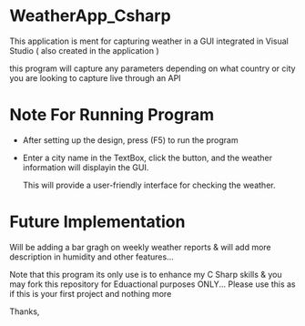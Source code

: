 # WeatherApp_Csharp
This application is ment for capturing weather in a GUI integrated in Visual Studio ( also created in the application ) 

this program will capture any parameters depending on what country or city you are looking to capture live through an API


# Note For Running Program 
- After setting up the design, press (F5) to run the program
- Enter a city name in the TextBox, click the button, and the weather information will displayin the GUI.

  This will provide a user-friendly interface for checking the weather.

# Future Implementation
  Will be adding a bar gragh on weekly weather reports & will add more description in humidity and other features...

Note that this program its only use is to enhance my C Sharp skills & you may fork this repository for Eduactional purposes ONLY... Please use this as if this is your first project and nothing more

Thanks,
